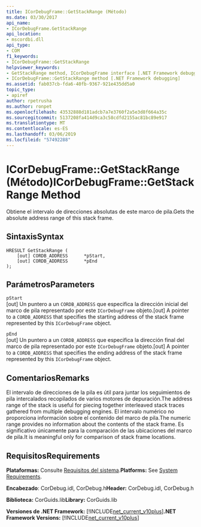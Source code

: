 ```yaml
---
title: ICorDebugFrame::GetStackRange (Método)
ms.date: 03/30/2017
api_name:
- ICorDebugFrame.GetStackRange
api_location:
- mscordbi.dll
api_type:
- COM
f1_keywords:
- ICorDebugFrame::GetStackRange
helpviewer_keywords:
- GetStackRange method, ICorDebugFrame interface [.NET Framework debugging]
- ICorDebugFrame::GetStackRange method [.NET Framework debugging]
ms.assetid: fab037cb-fda6-40fb-9367-921e435dd5a0
topic_type:
- apiref
author: rpetrusha
ms.author: ronpet
ms.openlocfilehash: 43532888d181adcb7a7e3760f2a5e3d8f664a35c
ms.sourcegitcommit: 5137208fa414d9ca3c58cdfd2155ac81bc89e917
ms.translationtype: MT
ms.contentlocale: es-ES
ms.lasthandoff: 03/06/2019
ms.locfileid: "57492288"
---
```

# <a name="icordebugframegetstackrange-method"></a><span data-ttu-id="fe4c9-102">ICorDebugFrame::GetStackRange (Método)</span><span class="sxs-lookup"><span data-stu-id="fe4c9-102">ICorDebugFrame::GetStackRange Method</span></span>
<span data-ttu-id="fe4c9-103">Obtiene el intervalo de direcciones absolutas de este marco de pila.</span><span class="sxs-lookup"><span data-stu-id="fe4c9-103">Gets the absolute address range of this stack frame.</span></span>  
  
## <a name="syntax"></a><span data-ttu-id="fe4c9-104">Sintaxis</span><span class="sxs-lookup"><span data-stu-id="fe4c9-104">Syntax</span></span>  
  
```  
HRESULT GetStackRange (  
    [out] CORDB_ADDRESS      *pStart,   
    [out] CORDB_ADDRESS      *pEnd  
);  
```  
  
## <a name="parameters"></a><span data-ttu-id="fe4c9-105">Parámetros</span><span class="sxs-lookup"><span data-stu-id="fe4c9-105">Parameters</span></span>  
 `pStart`  
 <span data-ttu-id="fe4c9-106">[out] Un puntero a un `CORDB_ADDRESS` que especifica la dirección inicial del marco de pila representado por este `ICorDebugFrame` objeto.</span><span class="sxs-lookup"><span data-stu-id="fe4c9-106">[out] A pointer to a `CORDB_ADDRESS` that specifies the starting address of the stack frame represented by this `ICorDebugFrame` object.</span></span>  
  
 `pEnd`  
 <span data-ttu-id="fe4c9-107">[out] Un puntero a un `CORDB_ADDRESS` que especifica la dirección final del marco de pila representado por este `ICorDebugFrame` objeto.</span><span class="sxs-lookup"><span data-stu-id="fe4c9-107">[out] A pointer to a `CORDB_ADDRESS` that specifies the ending address of the stack frame represented by this `ICorDebugFrame` object.</span></span>  
  
## <a name="remarks"></a><span data-ttu-id="fe4c9-108">Comentarios</span><span class="sxs-lookup"><span data-stu-id="fe4c9-108">Remarks</span></span>  
 <span data-ttu-id="fe4c9-109">El intervalo de direcciones de la pila es útil para juntar los seguimientos de pila intercalados recopilados de varios motores de depuración.</span><span class="sxs-lookup"><span data-stu-id="fe4c9-109">The address range of the stack is useful for piecing together interleaved stack traces gathered from multiple debugging engines.</span></span> <span data-ttu-id="fe4c9-110">El intervalo numérico no proporciona información sobre el contenido del marco de pila.</span><span class="sxs-lookup"><span data-stu-id="fe4c9-110">The numeric range provides no information about the contents of the stack frame.</span></span> <span data-ttu-id="fe4c9-111">Es significativo únicamente para la comparación de las ubicaciones del marco de pila.</span><span class="sxs-lookup"><span data-stu-id="fe4c9-111">It is meaningful only for comparison of stack frame locations.</span></span>  
  
## <a name="requirements"></a><span data-ttu-id="fe4c9-112">Requisitos</span><span class="sxs-lookup"><span data-stu-id="fe4c9-112">Requirements</span></span>  
 <span data-ttu-id="fe4c9-113">**Plataformas:** Consulte [Requisitos del sistema](../../../../docs/framework/get-started/system-requirements.md).</span><span class="sxs-lookup"><span data-stu-id="fe4c9-113">**Platforms:** See [System Requirements](../../../../docs/framework/get-started/system-requirements.md).</span></span>  
  
 <span data-ttu-id="fe4c9-114">**Encabezado**: CorDebug.idl, CorDebug.h</span><span class="sxs-lookup"><span data-stu-id="fe4c9-114">**Header:** CorDebug.idl, CorDebug.h</span></span>  
  
 <span data-ttu-id="fe4c9-115">**Biblioteca:** CorGuids.lib</span><span class="sxs-lookup"><span data-stu-id="fe4c9-115">**Library:** CorGuids.lib</span></span>  
  
 <span data-ttu-id="fe4c9-116">**Versiones de .NET Framework:** [!INCLUDE[net_current_v10plus](../../../../includes/net-current-v10plus-md.md)]</span><span class="sxs-lookup"><span data-stu-id="fe4c9-116">**.NET Framework Versions:** [!INCLUDE[net_current_v10plus](../../../../includes/net-current-v10plus-md.md)]</span></span>
